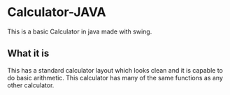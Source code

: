 # Calculator-JAVA
This is a basic Calculator in java made with swing.

## What it is
This has a standard calculator layout which looks clean and it is capable to do basic arithmetic. This calculator has many of the same functions as any other calculator.
